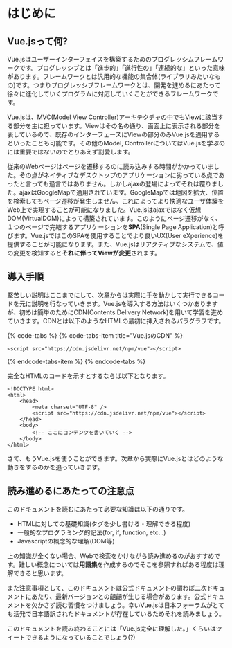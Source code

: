 # はじめに

## Vue.jsって何?

Vue.jsはユーザーインターフェイスを構築するためのプログレッシムフレームワークです。プログレッシブとは「進歩的」「進行性の」「連続的な」といった意味があります。フレームワークとは汎用的な機能の集合体\(ライブラリみたいなもの\)です。つまりプログレッシブフレームワークとは、開発を進めるにあたって徐々に進化していくプログラムに対応していくことができるフレームワークです。

Vue.jsは、MVC\(Model View Controller\)アーキテクチャの中でもViewに該当する部分を主に担っています。Viewはその名の通り、画面上に表示される部分を表しているので、既存のインターフェースにViewの部分のみVue.jsを適用するといったことも可能です。その他のModel, ControllerについてはVue.jsを学ぶのには重要ではないのでとりあえず割愛します。

従来のWebページはページを遷移するのに読み込みする時間がかかっていました。その点がネイティブなデスクトップのアプリケーションに劣っている点であったと言っても過言ではありません。しかしajaxの登場によってそれは覆りました。ajaxはGoogleMapで適用されています。GoogleMapでは地図を拡大、位置を検索してもページ遷移が発生しません。これによってより快適なユーザ体験をWeb上で実現することが可能になりました。Vue.jsはajaxではなく仮想DOM\(VirtualDOM\)によって構築されています。このようにページ遷移がなく、１つのページで完結するアプリケーションを**SPA**\(Single Page Application\)と呼びます。Vue.jsではこのSPAを使用することでより良いUX\(User eXperience\)を提供することが可能になります。また、Vue.jsはリアクティブなシステムで、値の変更を検知すると**それに伴ってViewが変更**されます。

## 導入手順

堅苦しい説明はここまでにして、次章からは実際に手を動かして実行できるコードを元に説明を行なっていきます。Vue.jsを導入する方法はいくつかありますが、初めは簡単のためにCDN\(Contents Delivery Network\)を用いて学習を進めていきます。CDNとは以下のようなHTMLの最初に挿入されるパラグラフです。

{% code-tabs %}
{% code-tabs-item title="Vue.jsのCDN" %}
```markup
<script src="https://cdn.jsdelivr.net/npm/vue"></script>
```
{% endcode-tabs-item %}
{% endcode-tabs %}

完全なHTMLのコードを示すとするならば以下となります。

```markup
<!DOCTYPE html>
<html>
    <head>
        <meta charset="UTF-8" />
        <script src="https://cdn.jsdelivr.net/npm/vue"></script>
    </head>
    <body>
        <!-- ここにコンテンツを書いていく -->
    </body>
</html>
```

さて、もうVue.jsを使うことができます。次章から実際にVue.jsとはどのような動きをするのかを追っていきます。

## 読み進めるにあたっての注意点

このドキュメントを読むにあたって必要な知識は以下の通りです。

* HTMLに対しての基礎知識\(タグを少し書ける・理解できる程度\)
* 一般的なプログラミング的記法\(for, if, function, etc...\)
* Javascriptの概念的な理解\(DOM等\)

上の知識が全くない場合、Webで検索をかけながら読み進めるのがおすすめです。難しい概念については**用語集**を作成するのでそこを参照すればある程度は理解できると思います。

また注意事項として、このドキュメントは公式ドキュメントの謂わば二次ドキュメントにあたり、最新バージョンとの齟齬が生じる場合があります。公式ドキュメントを欠かさず読む習慣をつけましょう。幸いVue.jsは日本フォーラムがとても活発で日本語訳されたドキュメントが存在しているためそれを読みましょう。

このドキュメントを読み終わることには「Vue.js完全に理解した。」くらいはツイートできるようになっていることでしょう\(?\)

